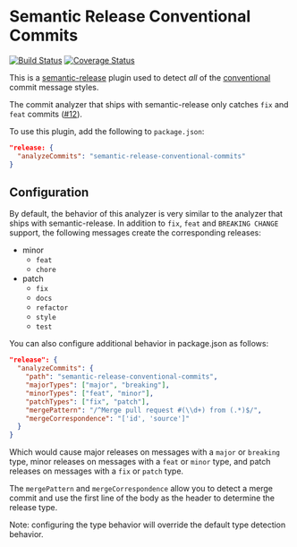 # Semantic Release Conventional Commits

[![Build Status](https://travis-ci.org/elliotttf/semantic-release-conventional-commits.svg?branch=master)](https://travis-ci.org/elliotttf/semantic-release-conventional-commits)
[![Coverage Status](https://coveralls.io/repos/github/elliotttf/semantic-release-conventional-commits/badge.svg?branch=master)](https://coveralls.io/github/elliotttf/semantic-release-conventional-commits?branch=master)

This is a [semantic-release](https://www.npmjs.com/package/semantic-release)
plugin used to detect _all_ of the [conventional](https://docs.google.com/document/d/1QrDFcIiPjSLDn3EL15IJygNPiHORgU1_OOAqWjiDU5Y/edit) commit message styles.

The commit analyzer that ships with semantic-release only catches `fix` and
`feat` commits ([#12](https://github.com/semantic-release/commit-analyzer/issues/12)).

To use this plugin, add the following to `package.json`:

```json
"release: {
  "analyzeCommits": "semantic-release-conventional-commits"
}
```

## Configuration

By default, the behavior of this analyzer is very similar to the analyzer that
ships with semantic-release. In addition to `fix`, `feat` and `BREAKING CHANGE`
support, the following messages create the corresponding releases:

* minor
  * `feat`
  * `chore`
* patch
  * `fix`
  * `docs`
  * `refactor`
  * `style`
  * `test`

You can also configure additional behavior in package.json as follows:

```json
"release": {
  "analyzeCommits": {
    "path": "semantic-release-conventional-commits",
    "majorTypes": ["major", "breaking"],
    "minorTypes": ["feat", "minor"],
    "patchTypes": ["fix", "patch"],
    "mergePattern": "/^Merge pull request #(\\d+) from (.*)$/",
    "mergeCorrespondence": "['id', 'source']"
  }
}
```

Which would cause major releases on messages with a `major` or `breaking` type,
minor releases on messages with a `feat` or `minor` type, and patch releases on
messages with a `fix` or `patch` type.

The `mergePattern` and `mergeCorrespondence` allow you to detect a merge commit
and use the first line of the body as the header to determine the release type.

Note: configuring the type behavior will override the default type detection behavior.

